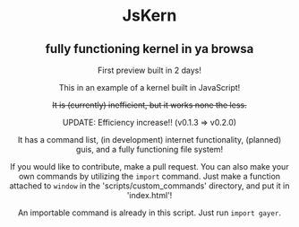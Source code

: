 <div align=center>

# JsKern
## fully functioning kernel in ya browsa

First preview built in 2 days!

This in an example of a kernel built in JavaScript! 

~~It is (currently) inefficient, but it works none the less.~~

UPDATE: Efficiency increase!! (v0.1.3 => v0.2.0)

It has a command list, (in development) internet functionality, (planned) guis, and a fully functioning file system!

If you would like to contribute, make a pull request.
You can also make your own commands by utilizing the `import` command.
Just make a function attached to `window` in the 'scripts/custom_commands' directory, and put it in 'index.html'!

An importable command is already in this script.
Just run `import gayer`.